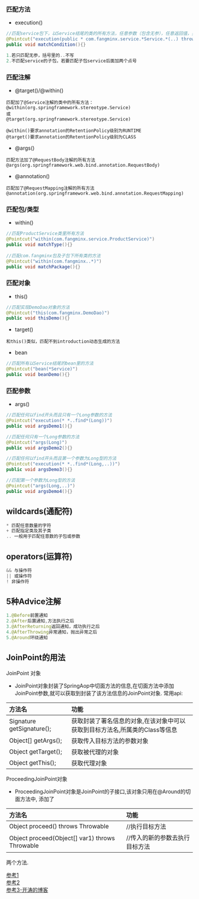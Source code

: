 ### 匹配方法
- execution()
```java
//匹配service包下，以Service结尾的类的所有方法，任意参数（包含无参），任意返回值，并抛出了下面异常
@Pointcut("execution(public * com.fangminx.service.*Service.*(..) throws java.lang.IllegalAccessException)")
public void matchCondition(){}

1.若只匹配无参，括号里的..不写
2.不匹配service的子包，若要匹配子包service后面加两个点号
```

### 匹配注解
- @target()/@within()
```
匹配加了@Service注解的类中的所有方法：
@within(org.springframework.stereotype.Service)
或
@target(org.springframework.stereotype.Service)
 
@within()要求annotation的RetentionPolicy级别为RUNTIME
@target()要求annotation的RetentionPolicy级别为CLASS
```
- @args()
```
匹配方法加了@RequestBody注解的所有方法
@args(org.springframework.web.bind.annotation.RequestBody)
```

- @annotation()
```
匹配加了@RequestMapping注解的所有方法
@annotation(org.springframework.web.bind.annotation.RequestMapping)
```

### 匹配包/类型
- within()
```java
//匹配ProductService类里所有方法
@Pointcut("within(com.fangminx.service.ProductService)")
public void matchType(){}
  
//匹配com.fangminx包及子包下所有类的方法
@Pointcut("within(com.fangminx..*)")
public void matchPackage(){}
```

### 匹配对象
- this()
```java
//匹配实现DemoDao对象的方法
@Pointcut("this(com.fangminx.DemoDao)")
public void thisDemo(){}
```
- target()
```
和this()类似，匹配不到introduction动态生成的方法
```
- bean
```java
//匹配所有以Service结尾的bean里的方法
@Pointcut("bean(*Service)")
public void beanDemo(){}
```
### 匹配参数
- args()
```java
//匹配任何以find开头而且只有一个Long参数的方法
@Pointcut("execution(* *..find*(Long))")
public void argsDemo1(){}

//匹配任何只有一个Long参数的方法
@Pointcut("args(Long)")
public void argsDemo2(){}

//匹配任何以find开头而且第一个参数为Long型的方法
@Pointcut("execution(* *..find*(Long,..))")
public void argsDemo3(){}

//匹配第一个参数为Long型的方法
@Pointcut("args(Long,..)")
public void argsDemo4(){}

```
## wildcards(通配符)
```java
* 匹配任意数量的字符
+ 匹配指定类及其子类
.. 一般用于匹配任意数的子包或参数
```
## operators(运算符)
```java
&& 与操作符
|| 或操作符
! 非操作符
```

## 5种Advice注解
```java
1.@Before前置通知
2.@After后置通知,方法执行之后
3.@AfterReturning返回通知，成功执行之后
4.@AfterThrowing异常通知，抛出异常之后
5.@Around环绕通知
```

## JoinPoint的用法

JoinPoint 对象

- JoinPoint对象封装了SpringAop中切面方法的信息,在切面方法中添加JoinPoint参数,就可以获取到封装了该方法信息的JoinPoint对象.
常用api:

|方法名 | 	功能
|:-------|:------|  
|Signature getSignature(); |	获取封装了署名信息的对象,在该对象中可以获取到目标方法名,所属类的Class等信息
|Object[] getArgs(); |	获取传入目标方法的参数对象
|Object getTarget(); |	获取被代理的对象
|Object getThis(); |	获取代理对象


ProceedingJoinPoint对象

- ProceedingJoinPoint对象是JoinPoint的子接口,该对象只用在@Around的切面方法中,
添加了  

|方法名 | 	功能
|:-------|:------|  
|Object proceed() throws Throwable | //执行目标方法
|Object proceed(Object[] var1) throws Throwable | //传入的新的参数去执行目标方法
两个方法.

[参考1](https://github.com/fangminx/execution-demo/edit/master/README.md)  
[参考2](https://blog.csdn.net/it_zouxiang/article/details/52576917)  
[参考3-开涛的博客](http://jinnianshilongnian.iteye.com/blog/1415606)